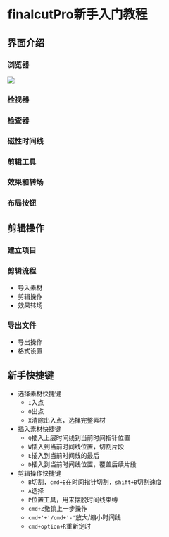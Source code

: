 # finalcutPro新手入门教程

## 界面介绍

### 浏览器

![](https://tva1.sinaimg.cn/large/007S8ZIlgy1gfyu6gnugyj30qo0tw79o.jpg)



### 检视器

### 检查器

### 磁性时间线

### 剪辑工具

### 效果和转场

### 布局按钮

## 剪辑操作

### 建立项目

### 剪辑流程

- 导入素材
- 剪辑操作
- 效果转场

### 导出文件

- 导出操作
- 格式设置

## 新手快捷键

- 选择素材快捷键
  - `I`入点
  - `O`出点
  - `X`清除出入点，选择完整素材
- 插入素材快捷键
  - `Q`插入上层时间线到当前时间指针位置
  - `W`插入到当前时间线位置，切割片段
  - `E`插入到当前时间线的最后
  - `D`插入到当前时间线位置，覆盖后续片段
- 剪辑操作快捷键
  - `B`切割，`cmd+B`在时间指针切割，`shift+B`切割速度
  - `A`选择
  - `P`位置工具，用来摆脱时间线束缚
  - `cmd+Z`撤销上一步操作
  - `cmd+'+'/cmd+'-'`放大/缩小时间线
  - `cmd+option+R`重新定时